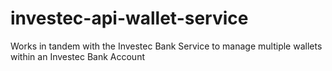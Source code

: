 # investec-api-wallet-service
Works in tandem with the Investec Bank Service to manage multiple wallets within an Investec Bank Account

